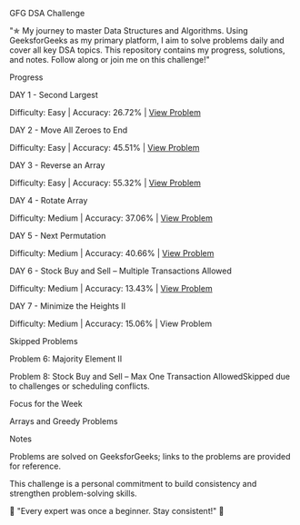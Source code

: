 GFG DSA Challenge

"✯️ My journey to master Data Structures and Algorithms. Using GeeksforGeeks as my primary platform, I aim to solve problems daily and cover all key DSA topics. This repository contains my progress, solutions, and notes. Follow along or join me on this challenge!"

Progress

DAY 1 - Second Largest

Difficulty: Easy | Accuracy: 26.72% | [View Problem](https://www.geeksforgeeks.org/batch/gfg-160-problems/track/arrays-gfg-160/problem/second-largest3735)

DAY 2 - Move All Zeroes to End

Difficulty: Easy | Accuracy: 45.51% | [View Problem](https://www.geeksforgeeks.org/batch/gfg-160-problems/track/arrays-gfg-160/problem/move-all-zeroes-to-end-of-array0751)

DAY 3 - Reverse an Array

Difficulty: Easy | Accuracy: 55.32% | [View Problem](https://www.geeksforgeeks.org/batch/gfg-160-problems/track/arrays-gfg-160/problem/reverse-an-array)

DAY 4 - Rotate Array

Difficulty: Medium | Accuracy: 37.06% | [View Problem](https://www.geeksforgeeks.org/batch/gfg-160-problems/track/arrays-gfg-160/problem/rotate-array-by-n-elements-1587115621)

DAY 5 - Next Permutation

Difficulty: Medium | Accuracy: 40.66% | [View Problem](https://www.geeksforgeeks.org/batch/gfg-160-problems/track/arrays-gfg-160/problem/next-permutation5226)

DAY 6 - Stock Buy and Sell – Multiple Transactions Allowed

Difficulty: Medium | Accuracy: 13.43% | [View Problem](https://www.geeksforgeeks.org/batch/gfg-160-problems/track/arrays-gfg-160/problem/stock-buy-and-sell2615)

DAY 7 - Minimize the Heights II

Difficulty: Medium | Accuracy: 15.06% | View Problem

Skipped Problems

Problem 6: Majority Element II

Problem 8: Stock Buy and Sell – Max One Transaction AllowedSkipped due to challenges or scheduling conflicts.

Focus for the Week

Arrays and Greedy Problems

Notes

Problems are solved on GeeksforGeeks; links to the problems are provided for reference.

This challenge is a personal commitment to build consistency and strengthen problem-solving skills.

🌟 "Every expert was once a beginner. Stay consistent!" 🌟
